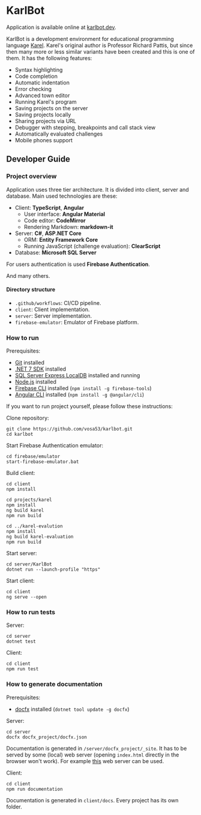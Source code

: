 # KarlBot

Application is available online at [karlbot.dev](https://karlbot.dev/).

KarlBot is a development environment for educational programming language [Karel](https://compedu.stanford.edu/karel-reader/docs/python/en/chapter1.html). Karel's original author is Professor Richard Pattis, but since then many more or less similar variants have been created and this is one of them. It has the following features:

- Syntax highlighting
- Code completion
- Automatic indentation
- Error checking
- Advanced town editor
- Running Karel's program
- Saving projects on the server
- Saving projects locally
- Sharing projects via URL
- Debugger with stepping, breakpoints and call stack view 
- Automatically evaluated challenges
- Mobile phones support

## Developer Guide

### Project overview

Application uses three tier architecture. It is divided into client, server and database. Main used technologies are these:

- Client: **TypeScript**, **Angular**
    - User interface: **Angular Material**
    - Code editor: **CodeMirror**
    - Rendering Markdown: **markdown-it**
- Server: **C#**, **ASP.NET Core**
    - ORM: **Entity Framework Core**
    - Running JavaScript (challenge evaluation): **ClearScript**
- Database: **Microsoft SQL Server**

For users authentication is used **Firebase Authentication**.

And many others.

#### Directory structure

- `.github/workflows`: CI/CD pipeline.
- `client`: Client implementation.
- `server`: Server implementation.
- `firebase-emulator`: Emulator of Firebase platform.

### How to run

Prerequisites:

- [Git](https://git-scm.com/downloads) installed
- [.NET 7 SDK](https://dotnet.microsoft.com/en-us/download) installed
- [SQL Server Express LocalDB](https://learn.microsoft.com/en-us/sql/database-engine/configure-windows/sql-server-express-localdb?view=sql-server-ver16) installed and running
- [Node.js](https://nodejs.org/) installed
- [Firebase CLI](https://firebase.google.com/docs/cli#install_the_firebase_cli) installed (`npm install -g firebase-tools`)
- [Angular CLI](https://angular.io/cli#installing-angular-cli) installed (`npm install -g @angular/cli`)

If you want to run project yourself, please follow these instructions:

Clone repository:
```
git clone https://github.com/vosa53/karlbot.git
cd karlbot
```

Start Firebase Authentication emulator:
```
cd firebase/emulator
start-firebase-emulator.bat
```

Build client:
```
cd client
npm install

cd projects/karel
npm install
ng build karel
npm run build

cd ../karel-evalution
npm install
ng build karel-evaluation
npm run build
```

Start server:
```
cd server/KarlBot
dotnet run --launch-profile "https"
```

Start client:
```
cd client
ng serve --open
```

### How to run tests

Server:
```
cd server
dotnet test
```

Client:
```
cd client
npm run test
```

### How to generate documentation

Prerequisites:

- [docfx](https://dotnet.github.io/docfx/) installed (`dotnet tool update -g docfx`)

Server:
```
cd server
docfx docfx_project/docfx.json
```

Documentation is generated in `/server/docfx_project/_site`. It has to be served by some (local) web server (opening `index.html` directly in the browser won't work). For example [this](https://marketplace.visualstudio.com/items?itemName=ritwickdey.LiveServer) web server can be used.

Client:
```
cd client
npm run documentation
```

Documentation is generated in `client/docs`. Every project has its own folder.